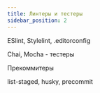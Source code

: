 ```yaml
---
title: Линтеры и тестеры
sidebar_position: 2
---
```


ESlint, Stylelint, .editorconfig

Chai, Mocha - тестеры

Прекоммитеры

list-staged, husky, precommit
